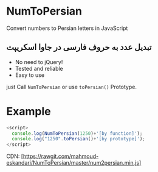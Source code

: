 # NumToPersian

Convert numbers to Persian letters in  JavaScript

## تبدیل عدد به حروف فارسی در جاوا اسکریپت

* No need to jQuery!
* Tested and reliable
* Easy to use

just Call `NumToPersian` or use `toPersian()` Prototype.

# Example

```javascript
<script>
  console.log(NumToPersian(1250)+'[by function]');
  console.log("1250".toPersian()+'[by prototype]');
</script>
```

CDN:
[https://rawgit.com/mahmoud-eskandari/NumToPersian/master/num2persian.min.js]
